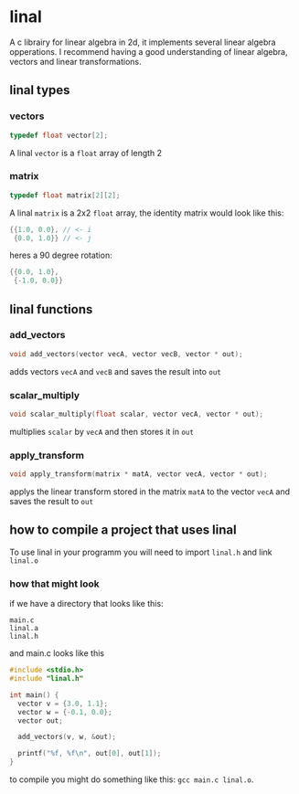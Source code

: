 # linal
A c librairy for linear algebra in 2d, it implements several linear algebra opperations.
I recommend having a good understanding of linear algebra, vectors and linear transformations.

## linal types

### vectors
```c
typedef float vector[2];
```
A linal ```vector``` is a ```float``` array of length 2

### matrix
```c
typedef float matrix[2][2];
```
A linal ```matrix``` is a 2x2 ```float``` array, the identity matrix would look like this:
```c
{{1.0, 0.0}, // <- i
 {0.0, 1.0}} // <- j
```
heres a 90 degree rotation:
```c
{{0.0, 1.0},
 {-1.0, 0.0}}
```

## linal functions

### add_vectors
```c
void add_vectors(vector vecA, vector vecB, vector * out);
```
adds vectors ```vecA``` and ```vecB``` and saves the result into ```out```

### scalar_multiply
```c
void scalar_multiply(float scalar, vector vecA, vector * out);
```
multiplies ```scalar``` by ```vecA``` and then stores it in ```out```

### apply_transform
```c
void apply_transform(matrix * matA, vector vecA, vector * out);
```
applys the linear transform stored in the matrix ```matA``` to the vector ```vecA``` and saves the result to ```out```

## how to compile a project that uses linal
To use linal in your programm you will need to import ```linal.h``` and link ```linal.o```

### how that might look
if we have a directory that looks like this:
```
main.c
linal.a
linal.h
```
and main.c looks like this
```c
#include <stdio.h>
#include "linal.h"

int main() {
  vector v = {3.0, 1.1};
  vector w = {-0.1, 0.0};
  vector out;

  add_vectors(v, w, &out);

  printf("%f, %f\n", out[0], out[1]);
}
```
to compile you might do something like this: ```gcc main.c linal.o```.


